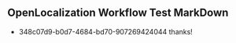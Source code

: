 ## OpenLocalization Workflow Test MarkDown
* 348c07d9-b0d7-4684-bd70-907269424044 thanks!

<!--HONumber=Jul16_HO2-->


